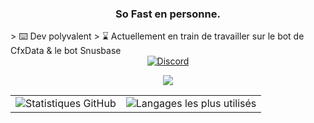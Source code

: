 <div align="center">

### So Fast en personne.
</div>

<div>
> ⌨️ Dev polyvalent
> ⌛ Actuellement en train de travailler sur le bot de CfxData & le bot Snusbase

</div>

<div align="center">
  <a href="https://discord.com/users/1152591774741708891">
    <img src="https://img.shields.io/badge/Discord-5865F2?style=for-the-badge&logo=discord&logoColor=white" alt="Discord">
  </a>
</div>

<p align="center">
  <a href="https://skillicons.dev">
    <img src="https://skillicons.dev/icons?i=python,js,php,mysql,css,html,lua" />
  </a>
</p>

<table align="center">
  <tr>
    <td><img src="https://github-readme-stats.vercel.app/api?username=so-fastof&show_icons=true&theme=radical&hide_border=true&count_private=true" alt="Statistiques GitHub" /></td>
    <td><img src="https://github-readme-stats.vercel.app/api/top-langs/?username=so-fastof&layout=compact&theme=radical&hide_border=true&langs_count=8" alt="Langages les plus utilisés" /></td>
  </tr>
</table>
